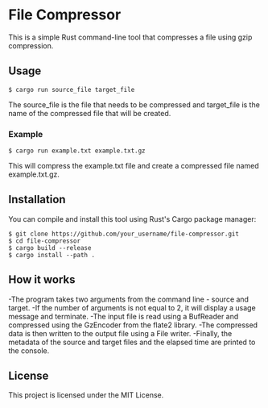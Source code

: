# File Compressor
This is a simple Rust command-line tool that compresses a file using gzip compression.

## Usage
```shell
$ cargo run source_file target_file
```
The source_file is the file that needs to be compressed and target_file is the name of the compressed file that will be created.


### Example
```shell
$ cargo run example.txt example.txt.gz
```
This will compress the example.txt file and create a compressed file named example.txt.gz.

## Installation
You can compile and install this tool using Rust's Cargo package manager:

```shell
$ git clone https://github.com/your_username/file-compressor.git
$ cd file-compressor
$ cargo build --release
$ cargo install --path .
```

## How it works
-The program takes two arguments from the command line - source and target. 
-If the number of arguments is not equal to 2, it will display a usage message and terminate. 
-The input file is read using a BufReader and compressed using the GzEncoder from the flate2 library. 
-The compressed data is then written to the output file using a File writer. 
-Finally, the metadata of the source and target files and the elapsed time are printed to the console.

## License
This project is licensed under the MIT License.
